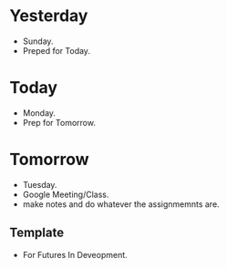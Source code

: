 # Yesterday

- Sunday.
- Preped for Today.

# Today

- Monday.
- Prep for Tomorrow.

# Tomorrow

- Tuesday.
- Google Meeting/Class.
- make notes and do whatever the assignmemnts are.

## Template

- For Futures In Deveopment.
